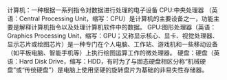计算机：一种根据一系列指令对数据进行处理的电子设备
CPU:中央处理器 （英语：Central Processing Unit，缩写：CPU）是计算机的主要设备之一，功能主要是解释计算机指令以及处理计算机软件中的数据。
GPU:图形处理器（英语：Graphics Processing Unit，缩写：GPU；又称显示核心、显卡、视觉处理器、显示芯片或绘图芯片）是一种专门在个人电脑、工作站、游戏机和一些移动设备（如平板电脑、智能手机等）上执行绘图运算工作的微处理器。
硬盘：硬盘（英语：Hard Disk Drive，缩写：HDD，有时为了与固态硬盘相区分称“机械硬盘”或“传统硬盘”）是电脑上使用坚硬的旋转盘片为基础的非易失性存储器。